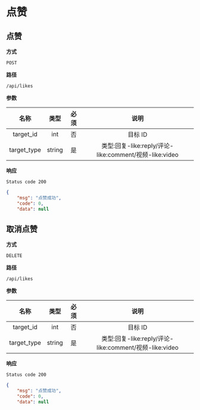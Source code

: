 # 点赞

## 点赞

**方式**

`POST`

**路径**

`/api/likes`

**参数**

|    名称     |  类型  | 必须 |                          说明                          |
| :---------: | :----: | :--: | :----------------------------------------------------: |
|  target_id  |  int   |  否  |                        目标 ID                         |
| target_type | string |  是  | 类型:回复-like:reply/评论-like:comment/视频-like:video |

**响应**

`Status code 200`

```json
{
    "msg": "点赞成功",
    "code": 0,
    "data": null
```

## 取消点赞

**方式**

`DELETE`

**路径**

`/api/likes`

**参数**

|    名称     |  类型  | 必须 |                          说明                          |
| :---------: | :----: | :--: | :----------------------------------------------------: |
|  target_id  |  int   |  否  |                        目标 ID                         |
| target_type | string |  是  | 类型:回复-like:reply/评论-like:comment/视频-like:video |

**响应**

`Status code 200`

```json
{
    "msg": "点赞成功",
    "code": 0,
    "data": null
```
